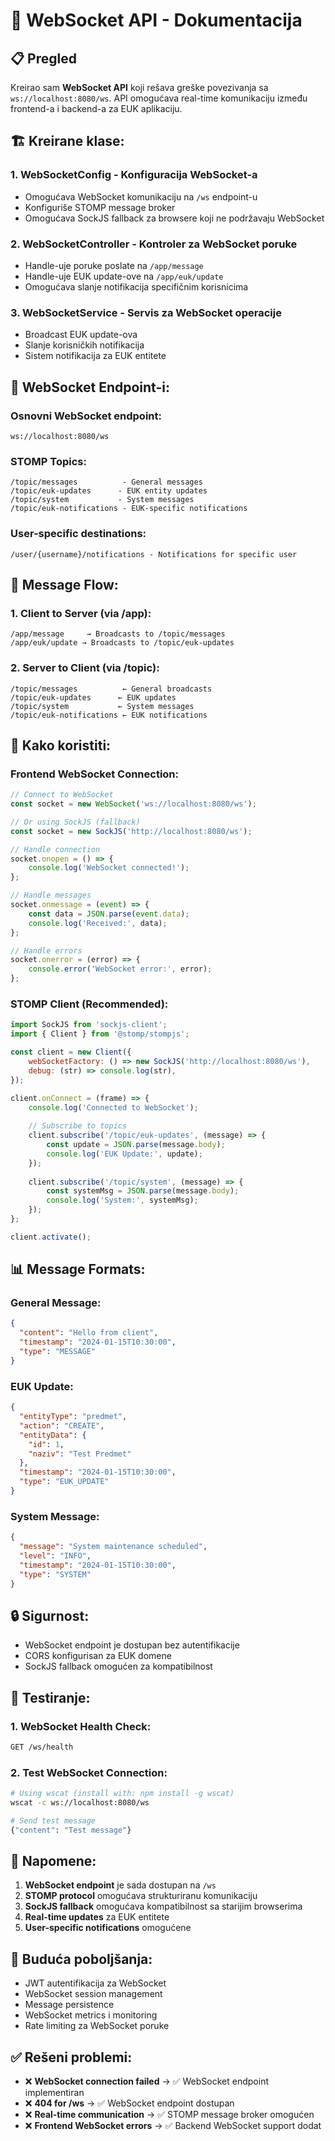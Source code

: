 # 🔌 WebSocket API - Dokumentacija

## 📋 Pregled

Kreirao sam **WebSocket API** koji rešava greške povezivanja sa `ws://localhost:8080/ws`. API omogućava real-time komunikaciju između frontend-a i backend-a za EUK aplikaciju.

## 🏗️ **Kreirane klase:**

### 1. **WebSocketConfig** - Konfiguracija WebSocket-a
- Omogućava WebSocket komunikaciju na `/ws` endpoint-u
- Konfiguriše STOMP message broker
- Omogućava SockJS fallback za browsere koji ne podržavaju WebSocket

### 2. **WebSocketController** - Kontroler za WebSocket poruke
- Handle-uje poruke poslate na `/app/message`
- Handle-uje EUK update-ove na `/app/euk/update`
- Omogućava slanje notifikacija specifičnim korisnicima

### 3. **WebSocketService** - Servis za WebSocket operacije
- Broadcast EUK update-ova
- Slanje korisničkih notifikacija
- Sistem notifikacija za EUK entitete

## 🔌 **WebSocket Endpoint-i:**

### **Osnovni WebSocket endpoint:**
```
ws://localhost:8080/ws
```

### **STOMP Topics:**
```
/topic/messages          - General messages
/topic/euk-updates      - EUK entity updates
/topic/system           - System messages
/topic/euk-notifications - EUK-specific notifications
```

### **User-specific destinations:**
```
/user/{username}/notifications - Notifications for specific user
```

## 📡 **Message Flow:**

### **1. Client to Server (via /app):**
```
/app/message     → Broadcasts to /topic/messages
/app/euk/update → Broadcasts to /topic/euk-updates
```

### **2. Server to Client (via /topic):**
```
/topic/messages          ← General broadcasts
/topic/euk-updates      ← EUK updates
/topic/system           ← System messages
/topic/euk-notifications ← EUK notifications
```

## 🚀 **Kako koristiti:**

### **Frontend WebSocket Connection:**
```javascript
// Connect to WebSocket
const socket = new WebSocket('ws://localhost:8080/ws');

// Or using SockJS (fallback)
const socket = new SockJS('http://localhost:8080/ws');

// Handle connection
socket.onopen = () => {
    console.log('WebSocket connected!');
};

// Handle messages
socket.onmessage = (event) => {
    const data = JSON.parse(event.data);
    console.log('Received:', data);
};

// Handle errors
socket.onerror = (error) => {
    console.error('WebSocket error:', error);
};
```

### **STOMP Client (Recommended):**
```javascript
import SockJS from 'sockjs-client';
import { Client } from '@stomp/stompjs';

const client = new Client({
    webSocketFactory: () => new SockJS('http://localhost:8080/ws'),
    debug: (str) => console.log(str),
});

client.onConnect = (frame) => {
    console.log('Connected to WebSocket');
    
    // Subscribe to topics
    client.subscribe('/topic/euk-updates', (message) => {
        const update = JSON.parse(message.body);
        console.log('EUK Update:', update);
    });
    
    client.subscribe('/topic/system', (message) => {
        const systemMsg = JSON.parse(message.body);
        console.log('System:', systemMsg);
    });
};

client.activate();
```

## 📊 **Message Formats:**

### **General Message:**
```json
{
  "content": "Hello from client",
  "timestamp": "2024-01-15T10:30:00",
  "type": "MESSAGE"
}
```

### **EUK Update:**
```json
{
  "entityType": "predmet",
  "action": "CREATE",
  "entityData": {
    "id": 1,
    "naziv": "Test Predmet"
  },
  "timestamp": "2024-01-15T10:30:00",
  "type": "EUK_UPDATE"
}
```

### **System Message:**
```json
{
  "message": "System maintenance scheduled",
  "level": "INFO",
  "timestamp": "2024-01-15T10:30:00",
  "type": "SYSTEM"
}
```

## 🔒 **Sigurnost:**

- WebSocket endpoint je dostupan bez autentifikacije
- CORS konfigurisan za EUK domene
- SockJS fallback omogućen za kompatibilnost

## 🧪 **Testiranje:**

### **1. WebSocket Health Check:**
```bash
GET /ws/health
```

### **2. Test WebSocket Connection:**
```bash
# Using wscat (install with: npm install -g wscat)
wscat -c ws://localhost:8080/ws

# Send test message
{"content": "Test message"}
```

## 📝 **Napomene:**

1. **WebSocket endpoint** je sada dostupan na `/ws`
2. **STOMP protocol** omogućava strukturiranu komunikaciju
3. **SockJS fallback** omogućava kompatibilnost sa starijim browserima
4. **Real-time updates** za EUK entitete
5. **User-specific notifications** omogućene

## 🔄 **Buduća poboljšanja:**

- JWT autentifikacija za WebSocket
- WebSocket session management
- Message persistence
- WebSocket metrics i monitoring
- Rate limiting za WebSocket poruke

## ✅ **Rešeni problemi:**

- ❌ **WebSocket connection failed** → ✅ WebSocket endpoint implementiran
- ❌ **404 for /ws** → ✅ WebSocket endpoint dostupan
- ❌ **Real-time communication** → ✅ STOMP message broker omogućen
- ❌ **Frontend WebSocket errors** → ✅ Backend WebSocket support dodat
